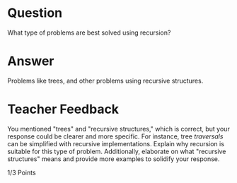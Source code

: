 # Question

What type of problems are best solved using recursion?

# Answer

Problems like trees, and other problems using recursive structures.

# Teacher Feedback
You mentioned "trees" and "recursive structures," which is correct, but your response could be clearer and more specific. For instance, tree *traversals* can be simplified with recursive implementations. Explain why recursion is suitable for this type of problem. Additionally, elaborate on what "recursive structures" means and provide more examples to solidify your response.

1/3 Points
